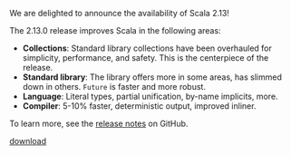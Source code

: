 We are delighted to announce the availability of Scala 2.13!

The 2.13.0 release improves Scala in the following areas:

* **Collections**: Standard library collections have been overhauled
  for simplicity, performance, and safety. This is the centerpiece
  of the release.
* **Standard library**: The library offers more in some
  areas, has slimmed down in others.  `Future` is faster and more robust.
* **Language**: Literal types, partial unification, by-name
  implicits, more.
* **Compiler**: 5-10% faster, deterministic output, improved inliner.

To learn more, see the [release notes](https://github.com/scala/scala/releases/tag/v2.13.0) on GitHub.

[download](https://www.scala-lang.org/download/2.13.0.html)
